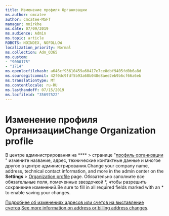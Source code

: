 ```yaml
---
title: Изменение профиля Организации
ms.author: cmcatee
author: cmcatee-MSFT
manager: mnirkhe
ms.date: 07/09/2019
ms.audience: Admin
ms.topic: article
ROBOTS: NOINDEX, NOFOLLOW
localization_priority: Normal
ms.collection: Adm_O365
ms.custom:
- "9000175"
- "1714"
ms.openlocfilehash: a646cf93610459a60417e7ce8dbf9405fd0b6a8d
ms.sourcegitcommit: 42f0dc9fdf5b93a68b048e8aee2eb9b6cf66a6eb
ms.translationtype: MT
ms.contentlocale: ru-RU
ms.lasthandoff: 07/15/2019
ms.locfileid: "35697522"
---
```

# <a name="change-organization-profile"></a><span data-ttu-id="7ec48-102">Изменение профиля Организации</span><span class="sxs-lookup"><span data-stu-id="7ec48-102">Change Organization profile</span></span>

<span data-ttu-id="7ec48-103">В центре администрирования на \*\*\*\* > странице "[профиль организации](https://go.microsoft.com/fwlink/p/?linkid=2067339) " измените название, адрес, технические контактные данные и многое другое в центре администрирования.</span><span class="sxs-lookup"><span data-stu-id="7ec48-103">Change your company name, address, technical contact information, and more in the admin center on the **Settings** > [Organization profile](https://go.microsoft.com/fwlink/p/?linkid=2067339) page.</span></span>
<span data-ttu-id="7ec48-104">Обязательно заполните все обязательные поля, помеченные звездочкой \*, чтобы разрешить сохранение изменений.</span><span class="sxs-lookup"><span data-stu-id="7ec48-104">Be sure to fill in all required fields marked with an \* to enable saving your changes.</span></span>

<span data-ttu-id="7ec48-105">[Подробнее об изменениях адресов или счетов на выставление счетов](https://docs.microsoft.com/en-us/office365/admin/manage/change-address-contact-and-more).</span><span class="sxs-lookup"><span data-stu-id="7ec48-105">[See more information on address or billing address changes](https://docs.microsoft.com/en-us/office365/admin/manage/change-address-contact-and-more).</span></span>
